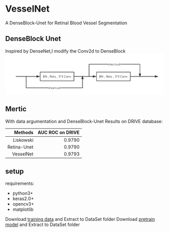 # VesselNet
A DenseBlock-Unet for Retinal Blood Vessel Segmentation

## DenseBlock Unet
Inspired by DenseNet,I modify the Conv2d to DenseBlock
![DenseBlock](DenseBlock.png)

## Mertic
With data argumentation and DenseBlock-Unet
Results on DRIVE database:

|Methods|AUC ROC on DRIVE|
|-:|-:|
|Liskowski|0.9790|
|Retina-Unet|0.9790|
|VesselNet|0.9793|

## setup 
requirements:
- python3+
- keras2.0+
- opencv3+
- matplotlib

Download [training data][1] and Extract to DataSet folder
Download [pretrain model][2] and Extract to DataSet folder




[1]: https://drive.google.com/open?id=1fDlnqeuGlX93lUkXEEWcImSFoIufLhRe
[2]: https://drive.google.com/open?id=1VVQveyxHIB4OT74Lk4M86GLddSupIZKO
